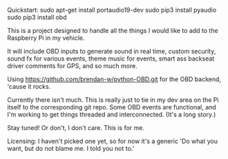 Quickstart:
sudo apt-get install portaudio19-dev
sudo pip3 install pyaudio
sudo pip3 install obd

This is a project designed to handle all the things I would like to add to the Raspberry Pi in my vehicle.

It will include OBD inputs to generate sound in real time, custom security, sound fx for various events, theme music for events, smart ass backseat driver comments for GPS, and so much more.

Using https://github.com/brendan-w/python-OBD.git for the OBD backend, 'cause it rocks.

Currently there isn't much. This is really just to tie in my dev area on the Pi itself to the corresponding git repo. Some OBD events are functional, and I'm working to get things threaded and interconnected. (It's a long story.)

Stay tuned! Or don't, I don't care. This is for me.

Licensing: I haven't picked one yet, so for now it's a generic 'Do what you want, but do not blame me. I told you not to.'
